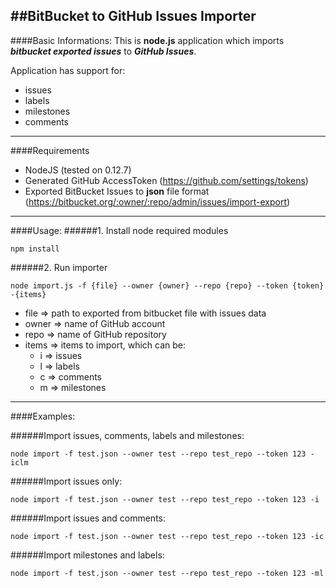 ##BitBucket to GitHub Issues Importer
---
####Basic Informations:
This is **node.js** application which imports ***bitbucket exported issues*** to ***GitHub Issues***.

Application has support for:

- issues
- labels
- milestones
- comments
---
####Requirements
- NodeJS (tested on 0.12.7)
- Generated GitHub AccessToken (https://github.com/settings/tokens)
- Exported BitBucket Issues to **json** file format (https://bitbucket.org/:owner/:repo/admin/issues/import-export)
---
####Usage:
######1. Install node required modules
```
npm install
```

######2. Run importer
```
node import.js -f {file} --owner {owner} --repo {repo} --token {token} -{items}
```

- file => path to exported from bitbucket file with issues data
- owner => name of GitHub account
- repo => name of GitHub repository
- items => items to import, which can be:
    - i => issues
    - l => labels
    - c => comments
    - m => milestones
  
---
####Examples:

######Import issues, comments, labels and milestones:
```
node import -f test.json --owner test --repo test_repo --token 123 -iclm
```

######Import issues only:
```
node import -f test.json --owner test --repo test_repo --token 123 -i
```

######Import issues and comments:
```
node import -f test.json --owner test --repo test_repo --token 123 -ic
```

######Import milestones and labels:
```
node import -f test.json --owner test --repo test_repo --token 123 -ml
```